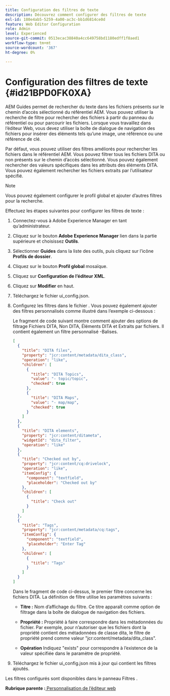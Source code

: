 ```yaml
---
title: Configuration des filtres de texte
description: Découvrez comment configurer des filtres de texte
exl-id: 180e4ab5-5259-4a00-ac3c-bb1d6814ce0d
feature: Web Editor Configuration
role: Admin
level: Experienced
source-git-commit: 0513ecac38840a4cc649758bd1180edff1f8aed1
workflow-type: tm+mt
source-wordcount: '367'
ht-degree: 0%

---
```


# Configuration des filtres de texte {#id21BPD0FK0XA}

AEM Guides permet de rechercher du texte dans les fichiers présents sur le chemin d’accès sélectionné du référentiel AEM. Vous pouvez utiliser la recherche de filtre pour rechercher des fichiers à partir du panneau du référentiel ou pour parcourir les fichiers. Lorsque vous travaillez dans l’éditeur Web, vous devez utiliser la boîte de dialogue de navigation des fichiers pour insérer des éléments tels qu’une image, une référence ou une référence de clé.

Par défaut, vous pouvez utiliser des filtres améliorés pour rechercher les fichiers dans le référentiel AEM. Vous pouvez filtrer tous les fichiers DITA ou non présents sur le chemin d’accès sélectionné. Vous pouvez également rechercher des valeurs spécifiques dans les attributs des éléments DITA. Vous pouvez également rechercher les fichiers extraits par l’utilisateur spécifié.

>[!NOTE]
>
> Vous pouvez également configurer le profil global et ajouter d’autres filtres pour la recherche.

Effectuez les étapes suivantes pour configurer les filtres de texte :

1. Connectez-vous à Adobe Experience Manager en tant qu’administrateur.
1. Cliquez sur le bouton **Adobe Experience Manager** lien dans la partie supérieure et choisissez **Outils**.
1. Sélectionner **Guides** dans la liste des outils, puis cliquez sur l’icône **Profils de dossier**.
1. Cliquez sur le bouton **Profil global** mosaïque.
1. Cliquez sur **Configuration de l’éditeur XML**.
1. Cliquez sur **Modifier** en haut.
1. Téléchargez le fichier ui\_config.json.
1. Configurez les filtres dans le fichier . Vous pouvez également ajouter des filtres personnalisés comme illustré dans l’exemple ci-dessous :

   Le fragment de code suivant montre comment ajouter des options de filtrage Fichiers DITA, Non DITA, Éléments DITA et Extraits par fichiers. Il contient également un filtre personnalisé -Balises.

   ```json
   [
     {
       "title": "DITA files",
       "property": "jcr:content/metadata/dita_class",
       "operation": "like",
       "children": [
         {
           "title": "DITA Topics",
           "value": "- topic/topic",
           "checked": true
         },
         {
           "title": "DITA Maps",
           "value": "- map/map",
           "checked": true
         }
       ]
     },
     {
       "title": "DITA elements",
       "property": "jcr:content/ditameta",
       "widgetId": "dita_filter",
       "operation": "like"
     },
     {
       "title": "Checked out by",
       "property": "jcr:content/cq:drivelock",
       "operation": "like",
       "itemConfig": {
         "component": "textfield",
         "placeholder": "Checked out by"
       },
       "children": [
         {
           "title": "Check out"
         }
       ]
     },
     {
       "title": "Tags",
       "property": "jcr:content/metadata/cq:tags",
       "itemConfig": {
         "component": "textfield",
         "placeholder": "Enter Tag"
       },
       "children": [
         {
           "title": "Tags"
         }
       ]
     }
   ]
   ```

   Dans le fragment de code ci-dessus, le premier filtre concerne les fichiers DITA. La définition de filtre utilise les paramètres suivants :

   - **Titre :** Nom d’affichage du filtre. Ce titre apparaît comme option de filtrage dans la boîte de dialogue de navigation des fichiers.

   - **Propriété :** Propriété à faire correspondre dans les métadonnées du fichier. Par exemple, pour n’autoriser que les fichiers dont la propriété contient des métadonnées de classe dita\, le filtre de propriété prend comme valeur &quot;jcr:content/metadata/dita\_class&quot;.

   - **Opération** Indiquez &quot;exists&quot; pour correspondre à l’existence de la valeur spécifiée dans le paramètre de propriété.

1. Téléchargez le fichier ui\_config.json mis à jour qui contient les filtres ajoutés.

Les filtres configurés sont disponibles dans le panneau Filtres .

**Rubrique parente :**[ Personnalisation de l’éditeur web](conf-web-editor.md)
